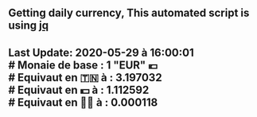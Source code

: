 ## Getting daily currency, This automated script is using [jq](https://stedolan.github.io/jq/)
## Last Update:  2020-05-29 à 16:00:01 </br># Monaie de base : 1 "EUR" 💶 </br> # Equivaut en 🇹🇳 à :  3.197032 </br> # Equivaut en 💵 à : 1.112592</br> # Equivaut en 🐱‍💻 à :  0.000118
